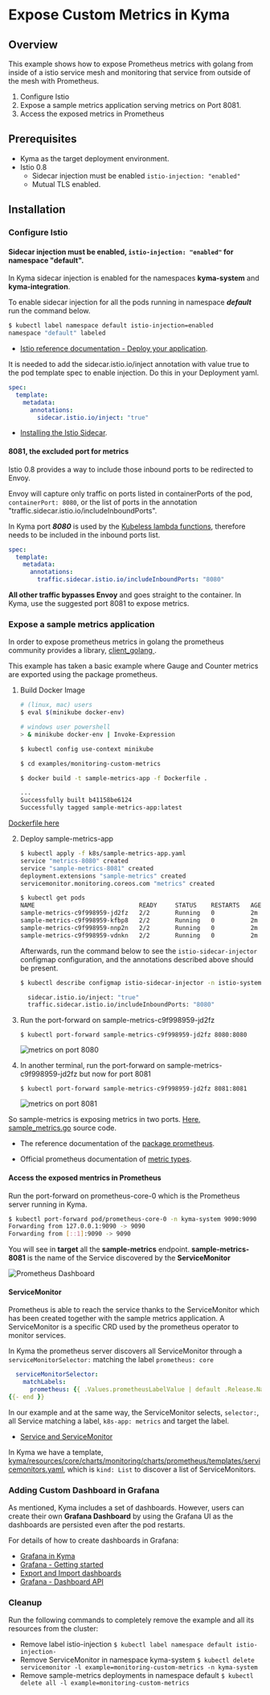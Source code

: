 # Expose Custom Metrics in Kyma

## Overview

This example shows how to expose Prometheus metrics with golang from inside of a istio service mesh and monitoring that service from outside of the mesh with Prometheus.

1. Configure Istio
2. Expose a sample metrics application serving metrics on Port 8081.
3. Access the exposed metrics in Prometheus

## Prerequisites

- Kyma as the target deployment environment.
- Istio 0.8
  - Sidecar injection must be enabled ```istio-injection: "enabled"```
  - Mutual TLS enabled.

## Installation

### Configure Istio

#### Sidecar injection must be enabled, ```istio-injection: "enabled"``` for namespace "default".

In Kyma sidecar injection is enabled for the namespaces **kyma-system** and **kyma-integration**.

To enable sidecar injection for all the pods running in namespace ***default*** run the command below.

```bash
$ kubectl label namespace default istio-injection=enabled
namespace "default" labeled
 ```
- [Istio reference documentation - Deploy your application](https://istio.io/docs/setup/kubernetes/quick-start#deploy-your-application).

It is needed to add the sidecar.istio.io/inject annotation with value true to the pod template spec to enable injection. Do this in your Deployment yaml.


```yaml
spec:
  template:
    metadata:
      annotations:
        sidecar.istio.io/inject: "true"
```

- [Installing the Istio Sidecar](https://istio.io/docs/setup/kubernetes/sidecar-injection/#policy).


#### 8081, the excluded port for metrics

Istio 0.8 provides a way to include those inbound ports to be redirected to Envoy.

Envoy will capture only traffic on ports listed in containerPorts of the pod, `containerPort: 8080`, or the list of ports in the annotation "traffic.sidecar.istio.io/includeInboundPorts".

In Kyma port ***8080*** is used by the [Kubeless lambda functions](../serverless-lambda/README.md), therefore needs to be included in the inbound ports list.

```yaml
spec:
  template:
    metadata:
      annotations:
        traffic.sidecar.istio.io/includeInboundPorts: "8080"
```

**All other traffic bypasses Envoy** and goes straight to the container. In Kyma, use the suggested port 8081 to expose metrics.

### Expose a sample metrics application

In order to expose prometheus metrics in golang the prometheus community provides a library, [client_golang ](https://github.com/prometheus/client_golang).

This example has taken a basic example where Gauge and Counter metrics are exported using the package prometheus.

1. Build Docker Image
    ```bash
    # (linux, mac) users
    $ eval $(minikube docker-env)

    # windows user powershell
    > & minikube docker-env | Invoke-Expression

    $ kubectl config use-context minikube

    $ cd examples/monitoring-custom-metrics

    $ docker build -t sample-metrics-app -f Dockerfile .

    ...
    Successfully built b41158be6124
    Successfully tagged sample-metrics-app:latest
    ```
[Dockerfile here](Dockerfile)

2. Deploy sample-metrics-app
    ```bash
    $ kubectl apply -f k8s/sample-metrics-app.yaml
    service "metrics-8080" created
    service "sample-metrics-8081" created
    deployment.extensions "sample-metrics" created
    servicemonitor.monitoring.coreos.com "metrics" created
    ```

    ```bash
    $ kubectl get pods
    NAME                             READY     STATUS    RESTARTS   AGE
    sample-metrics-c9f998959-jd2fz   2/2       Running   0          2m
    sample-metrics-c9f998959-kfbp8   2/2       Running   0          2m
    sample-metrics-c9f998959-nnp2n   2/2       Running   0          2m
    sample-metrics-c9f998959-vdnkn   2/2       Running   0          2m
    ```

    Afterwards, run the command below to see the `istio-sidecar-injector` configmap configuration, and the annotations described above should be present.

    ```bash
    $ kubectl describe configmap istio-sidecar-injector -n istio-system
    ```

    ```bash
      sidecar.istio.io/inject: "true"
      traffic.sidecar.istio.io/includeInboundPorts: "8080"
    ```

3. Run the port-forward on sample-metrics-c9f998959-jd2fz
    ```
    $ kubectl port-forward sample-metrics-c9f998959-jd2fz 8080:8080
    ```
    ![metrics on port 8080](images/sample-metrics-1.png)
4. In another terminal, run the port-forward on sample-metrics-c9f998959-jd2fz but now for port 8081
    ```
    $ kubectl port-forward sample-metrics-c9f998959-jd2fz 8081:8081
    ```
    ![metrics on port 8081](images/sample-metrics-2.png)

So sample-metrics is exposing metrics in two ports. [Here, sample_metrics.go](go/sample_metrics.go) source code.


- The reference documentation of the [package prometheus](https://godoc.org/github.com/prometheus/client_golang/prometheus).

- Official prometheus documentation of [metric types](https://prometheus.io/docs/concepts/metric_types/).

#### Access the exposed mentrics in Prometheus

Run the port-forward on prometheus-core-0 which is the Prometheus server running in Kyma.
```bash
$ kubectl port-forward pod/prometheus-core-0 -n kyma-system 9090:9090
Forwarding from 127.0.0.1:9090 -> 9090
Forwarding from [::1]:9090 -> 9090
```
You will see in **target** all the **sample-metrics** endpoint. **sample-metrics-8081** is the name of the Service discovered by the **ServiceMonitor**

![Prometheus Dashboard](images/pm-dashboard-1.png)


#### ServiceMonitor

Prometheus is able to reach the service thanks to the ServiceMonitor which has been created together with the sample metrics application. A ServiceMonitor is a specific CRD used by the prometheus operator to monitor services.

In Kyma the prometheus server discovers all ServiceMonitor through a ```serviceMonitorSelector:``` matching the label ```prometheus: core```

```yaml
  serviceMonitorSelector:
    matchLabels:
      prometheus: {{ .Values.prometheusLabelValue | default .Release.Name | quote }}
{{- end }}
```


In our example and at the same way, the ServiceMonitor selects, ```selector:```, all Service matching a label, ```k8s-app: metrics``` and target the label.

- [Service and ServiceMonitor](k8s/sample-metrics-app.yaml)

In Kyma we have a template, [kyma/resources/core/charts/monitoring/charts/prometheus/templates/servicemonitors.yaml](https://github.com/kyma-project/kyma/blob/master/resources/core/charts/monitoring/charts/prometheus/templates/servicemonitors.yaml), which is ```kind: List``` to discover a list of ServiceMonitors.

### Adding Custom Dashboard in Grafana

As mentioned, Kyma includes a set of dashboards. However, users can create their own **Grafana Dashboard** by using the Grafana UI as the dashboards are persisted even after the pod restarts.

For details of how to create dashboards in Grafana:
- [Grafana in Kyma](https://github.com/kyma-project/kyma/blob/master/resources/core/charts/monitoring/charts/grafana/README.md)
- [Grafana - Getting started](http://docs.grafana.org/guides/getting_started/)
- [Export and Import dashboards](http://docs.grafana.org/reference/export_import/)
- [Grafana - Dashboard API](http://docs.grafana.org/http_api/dashboard/)

### Cleanup
Run the following commands to completely remove the example and all its resources from the cluster:

- Remove label istio-injection
  ```$ kubectl label namespace default istio-injection-```
- Remove ServiceMonitor in namespace kyma-system
  ```$ kubectl delete servicemonitor -l example=monitoring-custom-metrics -n kyma-system```
- Remove sample-metrics deployments in namespace default
  ```$ kubectl delete all -l example=monitoring-custom-metrics```
